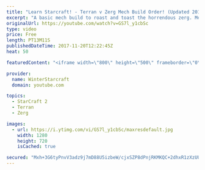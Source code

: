 ```yaml
---
title: "Learn Starcraft! - Terran v Zerg Mech Build Order! (Updated 2018)"
excerpt: "A basic mech build to roast and toast the horrendous zerg. Meant for lower level players looking for some direction! -- Watch live at https://www.twitch.tv/wintergaming"
originalUrl: https://youtube.com/watch?v=GS7l_y1cbSc
type: video
price: Free
length: PT13M11S
publishedDateTime: 2017-11-20T12:22:45Z
heat: 50

featuredContent: "<iframe width=\"800\" height=\"500\" frameborder=\"0\" src=\"https://www.youtube.com/embed/GS7l_y1cbSc\" allow=\"accelerometer; autoplay; encrypted-media; gyroscope; picture-in-picture\" allowfullscreen></iframe>"

provider:
  name: WinterStarcraft
  domain: youtube.com

topics:
  - StarCraft 2
  - Terran
  - Zerg

images:
  - url: https://i.ytimg.com/vi/GS7l_y1cbSc/maxresdefault.jpg
    width: 1280
    height: 720
    isCached: true

secured: "Mxh+3G6tyPnvV3adz9j7mD88U5izbeW/cjxSZP8dPnjRKMKQC+2dhxR1zXzUU2cWOQVJm9OpNoHwF0ZGWF43ksDKjEDLV5ZEX6EIXsywvbEKlfmz9wwgKxmTWgydeMsYv33SaqMNGTbayDziwFh7BHos98jt6ruyzv7sYoIcM+jj2IQa5mjglv6eXtQRa8rSYeNiZhkhiVHtz8LaaDDDfzx+QJ/3P25EdILiWJs9zpDCuI6hc1shLyOtfeC7KuLwxxJ28y3xEuy7RE8VY1WYW9xdMvb9EfSPC2CzFIXcFbMrACDkaxdIKZMPTgaXN+7ninvKpTi7eIrUUCZJfIJT1hiZq1+TNYm1jCmW8s2fLbjJ/6jYYgzSgi+kvq/9njuuMfEQ9P8pBHq3e46PNoNUBLKuvqbEQ4Jex9VstC2GLt8=;R/LFKF6HdVIFQPFgv2Xw0g=="
---
```


